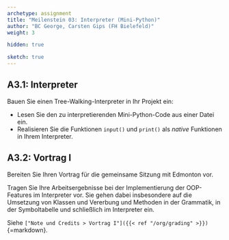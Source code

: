 ```yaml
---
archetype: assignment
title: "Meilenstein 03: Interpreter (Mini-Python)"
author: "BC George, Carsten Gips (FH Bielefeld)"
weight: 3

hidden: true

sketch: true
---
```



## A3.1: Interpreter

Bauen Sie einen Tree-Walking-Interpreter in Ihr Projekt ein:

*   Lesen Sie den zu interpretierenden Mini-Python-Code aus einer Datei ein.
*   Realisieren Sie die Funktionen `input()` und `print()` als _native_ Funktionen
    in Ihrem Interpreter.


## A3.2: Vortrag I

Bereiten Sie Ihren Vortrag für die gemeinsame Sitzung mit Edmonton vor.

Tragen Sie Ihre Arbeitsergebnisse bei der Implementierung der OOP-Features im
Interpreter vor. Sie gehen dabei insbesondere auf die Umsetzung von Klassen
und Vererbung und Methoden in der Grammatik, in der Symboltabelle und
schließlich im Interpreter ein.

Siehe `["Note und Credits > Vortrag I"]({{< ref "/org/grading" >}})`{=markdown}.
